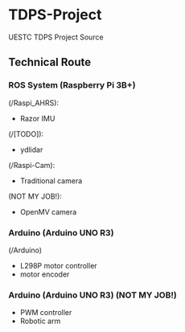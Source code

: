 # TDPS-Project
UESTC TDPS Project Source

## Technical Route

### ROS System (Raspberry Pi 3B+) 
(/Raspi\_AHRS):
- Razor IMU  

(/[TODO]):
- ydlidar  

(/Raspi-Cam):
- Traditional camera  

(NOT MY JOB!):
- OpenMV camera

### Arduino (Arduino UNO R3)
(/Arduino)
- L298P motor controller
- motor encoder

### Arduino (Arduino UNO R3) (NOT MY JOB!)
- PWM controller
- Robotic arm
